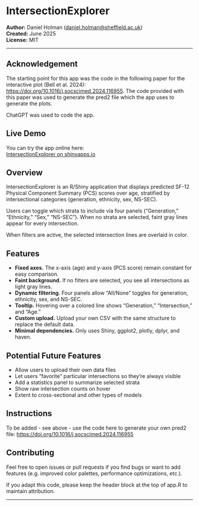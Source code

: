 # IntersectionExplorer

**Author:** Daniel Holman (daniel.holman@sheffield.ac.uk)  
**Created:** June 2025  
**License:** MIT

---

## Acknowledgement
The starting point for this app was the code in the following paper for the interactive plot (Bell et al. 2024): https://doi.org/10.1016/j.socscimed.2024.116955. The code provided with this paper was used to generate the pred2 file which the app uses to generate the plots.

ChatGPT was used to code the app.

## Live Demo

You can try the app online here:  
[IntersectionExplorer on shinyapps.io](https://danielholman.shinyapps.io/app_v5/)

## Overview

IntersectionExplorer is an R/Shiny application that displays predicted SF-12 Physical Component Summary (PCS) scores over age, stratified by intersectional categories (generation, ethnicity, sex, NS-SEC).

Users can toggle which strata to include via four panels (“Generation,” “Ethnicity,” “Sex,” “NS-SEC”). When no strata are selected, faint gray lines appear for every intersection.

When filters are active, the selected intersection lines are overlaid in color.

## Features

- **Fixed axes.** The x-axis (age) and y-axis (PCS score) remain constant for easy comparison.
- **Faint background.** If no filters are selected, you see all intersections as light gray lines.
- **Dynamic filtering.** Four panels allow “All/None” toggles for generation, ethnicity, sex, and NS-SEC.
- **Tooltip.** Hovering over a colored line shows “Generation,” “Intersection,” and “Age.”
- **Custom upload.** Upload your own CSV with the same structure to replace the default data.
- **Minimal dependencies.** Only uses Shiny, ggplot2, plotly, dplyr, and haven.

## Potential Future Features

- Allow users to upload their own data files
- Let users “favorite” particular intersections so they’re always visible
- Add a statistics panel to summarize selected strata
- Show raw intersection counts on hover
- Extent to cross-sectional and other types of models

## Instructions
To be added - see above - use the code here to generate your own pred2 file: https://doi.org/10.1016/j.socscimed.2024.116955

## Contributing
Feel free to open issues or pull requests if you find bugs or want to add features (e.g. improved color palettes, performance optimizations, etc.).

If you adapt this code, please keep the header block at the top of app.R to maintain attribution.


---
